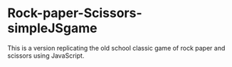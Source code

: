 # Rock-paper-Scissors-simpleJSgame
This is a version replicating the old school classic game of rock paper and scissors using JavaScript.
